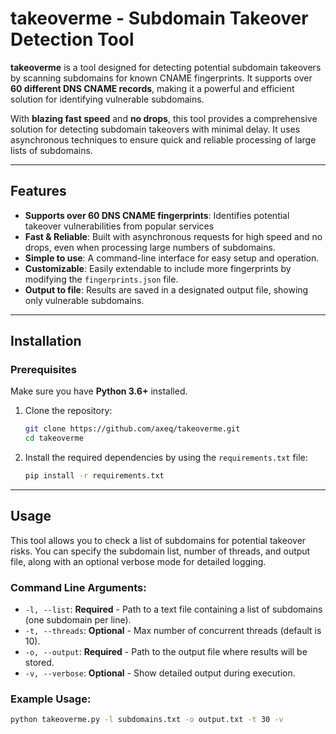# takeoverme - Subdomain Takeover Detection Tool

**takeoverme** is a tool designed for detecting potential subdomain takeovers by scanning subdomains for known CNAME fingerprints. It supports over **60 different DNS CNAME records**, making it a powerful and efficient solution for identifying vulnerable subdomains.

With **blazing fast speed** and **no drops**, this tool provides a comprehensive solution for detecting subdomain takeovers with minimal delay. It uses asynchronous techniques to ensure quick and reliable processing of large lists of subdomains.

---

## Features

- **Supports over 60 DNS CNAME fingerprints**: Identifies potential takeover vulnerabilities from popular services
- **Fast & Reliable**: Built with asynchronous requests for high speed and no drops, even when processing large numbers of subdomains.
- **Simple to use**: A command-line interface for easy setup and operation.
- **Customizable**: Easily extendable to include more fingerprints by modifying the `fingerprints.json` file.
- **Output to file**: Results are saved in a designated output file, showing only vulnerable subdomains.

---

## Installation

### Prerequisites
Make sure you have **Python 3.6+** installed.

1. Clone the repository:
    ```bash
    git clone https://github.com/axeq/takeoverme.git
    cd takeoverme
    ```

2. Install the required dependencies by using the `requirements.txt` file:
    ```bash
    pip install -r requirements.txt
    ```

---

## Usage

This tool allows you to check a list of subdomains for potential takeover risks. You can specify the subdomain list, number of threads, and output file, along with an optional verbose mode for detailed logging.

### Command Line Arguments:
- `-l, --list`: **Required** - Path to a text file containing a list of subdomains (one subdomain per line).
- `-t, --threads`: **Optional** - Max number of concurrent threads (default is 10).
- `-o, --output`: **Required** - Path to the output file where results will be stored.
- `-v, --verbose`: **Optional** - Show detailed output during execution.

### Example Usage:

```bash
python takeoverme.py -l subdomains.txt -o output.txt -t 30 -v
